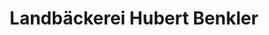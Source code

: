 ---
title: "Landbäckerei Hubert Benkler"
url: /buchheim/landbaeckerei-hubert-benkler/
shop: Bäckerei
---